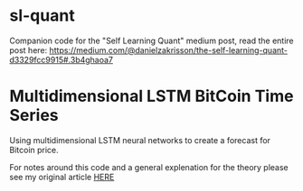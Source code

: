 # sl-quant
Companion code for the "Self Learning Quant" medium post, read the entire post here: https://medium.com/@danielzakrisson/the-self-learning-quant-d3329fcc9915#.3b4ghaoa7

# Multidimensional LSTM BitCoin Time Series

Using multidimensional LSTM neural networks to create a forecast for Bitcoin price.

For notes around this code and a general explenation for the theory please see my original article 	[HERE](http://www.jakob-aungiers.com/articles/a/Multidimensional-LSTM-Networks-to-Predict-Bitcoin-Price)
